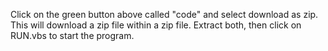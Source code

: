 Click on the green button above called "code" and select download as zip.
This will download a zip file within a zip file. 
Extract both, then click on RUN.vbs to start the program. 
